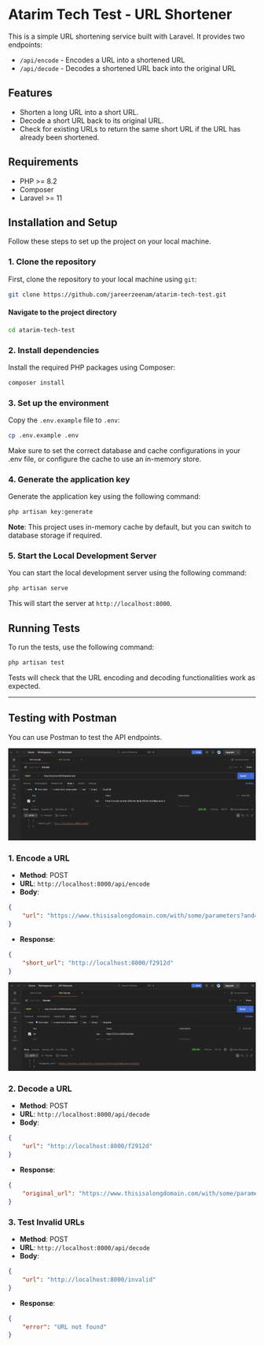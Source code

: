 # Atarim Tech Test - URL Shortener

This is a simple URL shortening service built with Laravel. It provides two endpoints:

- `/api/encode` - Encodes a URL into a shortened URL
- `/api/decode` - Decodes a shortened URL back into the original URL

## Features

- Shorten a long URL into a short URL.
- Decode a short URL back to its original URL.
- Check for existing URLs to return the same short URL if the URL has already been shortened.

## Requirements

- PHP >= 8.2
- Composer
- Laravel >= 11

## Installation and Setup

Follow these steps to set up the project on your local machine.

### 1. Clone the repository

First, clone the repository to your local machine using `git`:

```bash
git clone https://github.com/jareerzeenam/atarim-tech-test.git
```
#### Navigate to the project directory
```bash
cd atarim-tech-test
```

### 2. Install dependencies
Install the required PHP packages using Composer:

```bash
composer install
```
### 3. Set up the environment
Copy the `.env.example` file to `.env`:

```bash
cp .env.example .env
```
Make sure to set the correct database and cache configurations in your .env file, or configure the cache to use an in-memory store.

### 4. Generate the application key
Generate the application key using the following command:

```bash
php artisan key:generate
```

**Note**: This project uses in-memory cache by default, but you can switch to database storage if required.

### 5. Start the Local Development Server
You can start the local development server using the following command:

```bash 
php artisan serve
```
This will start the server at `http://localhost:8000`.

## Running Tests
To run the tests, use the following command:

```bash
php artisan test
```
Tests will check that the URL encoding and decoding functionalities work as expected.

---
## Testing with Postman
You can use Postman to test the API endpoints.

![URL Encode](https://github.com/jareerzeenam/atarim-tech-test/blob/main/public/assets/Encode.png)

### 1. Encode a URL
- **Method**: POST
- **URL**: `http://localhost:8000/api/encode`
- **Body**: 
```json
{
    "url": "https://www.thisisalongdomain.com/with/some/parameters?and=here_too"
}
```
- **Response**: 
```json
{
    "short_url": "http://localhost:8000/f2912d"
}
```
![URL Decode](https://github.com/jareerzeenam/atarim-tech-test/blob/main/public/assets/Decode.png)
### 2. Decode a URL
- **Method**: POST
- **URL**: `http://localhost:8000/api/decode`
- **Body**: 
```json
{
    "url": "http://localhost:8000/f2912d"
}
```
- **Response**: 
```json
{
    "original_url": "https://www.thisisalongdomain.com/with/some/parameters?and=here_too"
}
```
### 3. Test Invalid URLs
- **Method**: POST
- **URL**: `http://localhost:8000/api/decode`
- **Body**: 
```json
{
    "url": "http://localhost:8000/invalid"
}
```
- **Response**: 
```json
{
    "error": "URL not found"
}
```



